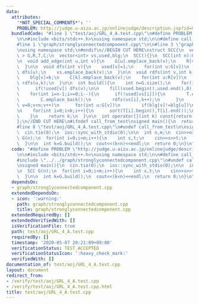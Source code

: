 ```yaml
---
data:
  attributes:
    '*NOT_SPECIAL_COMMENTS*': ''
    PROBLEM: http://judge.u-aizu.ac.jp/onlinejudge/description.jsp?id=GRL_4_A
  bundledCode: "#line 1 \"test/aoj/GRL_4_A.test.cpp\"\n#define PROBLEM \"http://judge.u-aizu.ac.jp/onlinejudge/description.jsp?id=GRL_4_A\"\
    \n\n#include <bits/stdc++.h>\nusing namespace std;\n\n#define call_from_test\n\
    #line 1 \"graph/stronglyconnectedcomponent.cpp\"\n\n#line 3 \"graph/stronglyconnectedcomponent.cpp\"\
    \nusing namespace std;\n#endif\n//BEGIN CUT HERE\nstruct SCC{\n  vector< vector<int>\
    \ > G,R,T,C;\n  vector<int> vs,used,blg;\n  SCC(){}\n  SCC(int n):G(n),R(n),used(n),blg(n){}\n\
    \n  void add_edge(int u,int v){\n    G[u].emplace_back(v);\n    R[v].emplace_back(u);\n\
    \  }\n\n  void dfs(int v){\n    used[v]=1;\n    for(int u:G[v])\n      if(!used[u])\
    \ dfs(u);\n    vs.emplace_back(v);\n  }\n\n  void rdfs(int v,int k){\n    used[v]=1;\n\
    \    blg[v]=k;\n    C[k].emplace_back(v);\n    for(int u:R[v])\n      if(!used[u])\
    \ rdfs(u,k);\n  }\n\n  int build(){\n    int n=G.size();\n    for(int v=0;v<n;v++)\n\
    \      if(!used[v]) dfs(v);\n\n    fill(used.begin(),used.end(),0);\n    int k=0;\n\
    \    for(int i=n-1;i>=0;i--){\n      if(!used[vs[i]]){\n        T.emplace_back();\n\
    \        C.emplace_back();\n        rdfs(vs[i],k++);\n      }\n    }\n\n    for(int\
    \ v=0;v<n;v++)\n      for(int u:G[v])\n        if(blg[v]!=blg[u])\n          T[blg[v]].push_back(blg[u]);\n\
    \n    for(int i=0;i<k;i++){\n      sort(T[i].begin(),T[i].end());\n      T[i].erase(unique(T[i].begin(),T[i].end()),T[i].end());\n\
    \    }\n    return k;\n  }\n\n  int operator[](int k) const{return blg[k];}\n\
    };\n//END CUT HERE\n#ifndef call_from_test\nsigned main(){\n  return 0;\n}\n#endif\n\
    #line 8 \"test/aoj/GRL_4_A.test.cpp\"\n#undef call_from_test\n\nsigned main(){\n\
    \  cin.tie(0);\n  ios::sync_with_stdio(0);\n\n  int n,m;\n  cin>>n>>m;\n\n  SCC\
    \ G(n);\n  for(int i=0;i<m;i++){\n    int s,t;\n    cin>>s>>t;\n    G.add_edge(s,t);\n\
    \  }\n\n  int k=G.build();\n  cout<<(k<n)<<endl;\n  return 0;\n}\n"
  code: "#define PROBLEM \"http://judge.u-aizu.ac.jp/onlinejudge/description.jsp?id=GRL_4_A\"\
    \n\n#include <bits/stdc++.h>\nusing namespace std;\n\n#define call_from_test\n\
    #include \"../../graph/stronglyconnectedcomponent.cpp\"\n#undef call_from_test\n\
    \nsigned main(){\n  cin.tie(0);\n  ios::sync_with_stdio(0);\n\n  int n,m;\n  cin>>n>>m;\n\
    \n  SCC G(n);\n  for(int i=0;i<m;i++){\n    int s,t;\n    cin>>s>>t;\n    G.add_edge(s,t);\n\
    \  }\n\n  int k=G.build();\n  cout<<(k<n)<<endl;\n  return 0;\n}\n"
  dependsOn:
  - graph/stronglyconnectedcomponent.cpp
  extendedDependsOn:
  - icon: ':warning:'
    path: graph/stronglyconnectedcomponent.cpp
    title: graph/stronglyconnectedcomponent.cpp
  extendedRequiredBy: []
  extendedVerifiedWith: []
  isVerificationFile: true
  path: test/aoj/GRL_4_A.test.cpp
  requiredBy: []
  timestamp: '2020-05-07 20:21:09+09:00'
  verificationStatus: TEST_ACCEPTED
  verificationStatusIcon: ':heavy_check_mark:'
  verifiedWith: []
documentation_of: test/aoj/GRL_4_A.test.cpp
layout: document
redirect_from:
- /verify/test/aoj/GRL_4_A.test.cpp
- /verify/test/aoj/GRL_4_A.test.cpp.html
title: test/aoj/GRL_4_A.test.cpp
---
```

